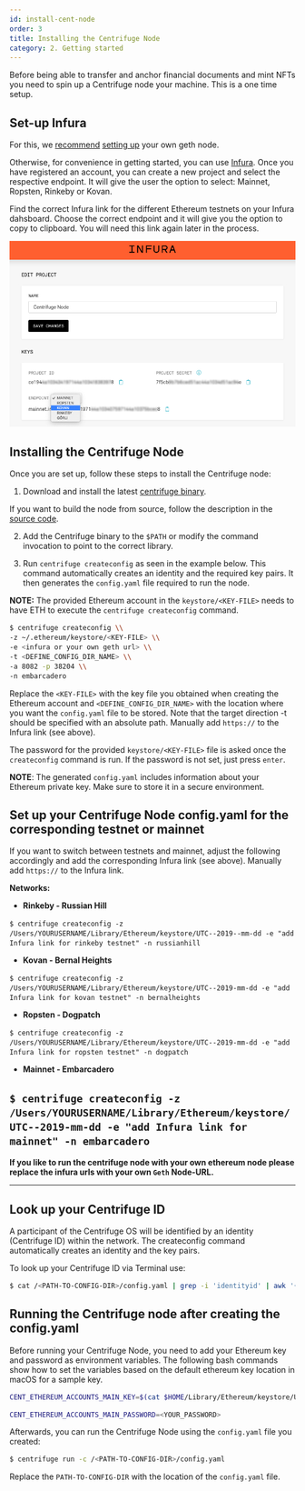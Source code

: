 ```yaml
---
id: install-cent-node
order: 3
title: Installing the Centrifuge Node
category: 2. Getting started
---
```


Before being able to transfer and anchor financial documents and mint NFTs you need to spin up a Centrifuge node your machine. This is a one time setup. 

## Set-up Infura

For this, we [recommend](/cent-node/getting-started/tools) [setting up](/cent-node/getting-started/geth-account) your own geth node.

Otherwise, for convenience in getting started, you can use [Infura](https://infura.io). Once you have registered an account, you can create a new project and select the respective endpoint. It will give the user the option to select: Mainnet, Ropsten, Rinkeby or Kovan. 

Find the correct Infura link for the different Ethereum testnets on your Infura dahsboard. Choose the correct endpoint and it will give you the option to copy to clipboard. You will need this link again later in the process.

![](../../../src/images/cent-node/infura.jpg)

## Installing the Centrifuge Node
Once you are set up, follow these steps to install the Centrifuge node:

1. Download and install the latest [centrifuge binary](https://github.com/centrifuge/go-centrifuge/releases). <!-- update link-->

If you want to build the node from source, follow the description in the [source code](https://github.com/centrifuge/go-centrifuge/blob/develop/README.md).

2. Add the Centrifuge binary to the `$PATH` or modify the command invocation to point to the correct library.

3. Run `centrifuge createconfig` as seen in the example below. This command automatically creates an identity and the required key pairs. It then generates the `config.yaml` file required to run the node.

**NOTE:** The provided Ethereum account in the `keystore/<KEY-FILE>` needs to have ETH to execute the `centrifuge createconfig` command. 

```bash
$ centrifuge createconfig \\
-z ~/.ethereum/keystore/<KEY-FILE> \\
-e <infura or your own geth url> \\
-t <DEFINE_CONFIG_DIR_NAME> \\
-a 8082 -p 38204 \\
-n embarcadero
```

Replace the `<KEY-FILE>` with the key file you obtained when creating the Ethereum account and `<DEFINE_CONFIG_DIR_NAME>` with the location where you want the `config.yaml`  file to be stored. Note that the target direction -t should be specified with an absolute path. Manually add `https://` to the Infura link (see above).

The password for the provided `keystore/<KEY-FILE>` file is asked once the `createconfig` command is run. If the password is not set, just press `enter`.
      
**NOTE**: The generated `config.yaml` includes information about your Ethereum private key. Make sure to store it in a secure environment.

## Set up your Centrifuge Node config.yaml for the corresponding testnet or mainnet

If you want to switch between testnets and mainnet, adjust the following accordingly and add the corresponding Infura link (see above).  Manually add `https://` to the Infura link.

**Networks:** 

* **Rinkeby - Russian Hill**

`
$ centrifuge createconfig -z /Users/YOURUSERNAME/Library/Ethereum/keystore/UTC--2019--mm-dd -e "add Infura link for rinkeby testnet" -n russianhill
`

* **Kovan - Bernal Heights**

`
$ centrifuge createconfig -z /Users/YOURUSERNAME/Library/Ethereum/keystore/UTC--2019-mm-dd -e "add Infura link for kovan testnet" -n bernalheights
`

* **Ropsten - Dogpatch**

`
$ centrifuge createconfig -z /Users/YOURUSERNAME/Library/Ethereum/keystore/UTC--2019-mm-dd -e "add Infura link for ropsten testnet" -n dogpatch
`

* **Mainnet - Embarcadero**

`
$ centrifuge createconfig -z /Users/YOURUSERNAME/Library/Ethereum/keystore/UTC--2019-mm-dd -e "add Infura link for mainnet" -n embarcadero
`
------ 
**If you like to run the centrifuge node with your own ethereum node please replace the infura urls with your own `Geth` Node-URL.**

------

## Look up your Centrifuge ID 

A participant of the Centrifuge OS will be identified by an identity (Centrifuge ID) within the network. The createconfig command automatically creates an identity and the key pairs. 

To look up your Centrifuge ID via Terminal use:

```bash
$ cat /<PATH-TO-CONFIG-DIR>/config.yaml | grep -i 'identityid' | awk '{print $2}'
````

## Running the Centrifuge node after creating the config.yaml

Before running your Centrifuge Node, you need to add your Ethereum key and password as environment variables. The following bash commands show how to set the variables based on the default ethereum key location in macOS for a sample key.

<!-- `CENT_ETHEREUM_ACCOUNTS_MAIN_KEY=$HOME/Library/Ethereum/keystore/UTC--2019-0UTC--2019-mm-dd` -->

```bash
CENT_ETHEREUM_ACCOUNTS_MAIN_KEY=$(cat $HOME/Library/Ethereum/keystore/UTC--2019-04-15T14-43-41.293727000Z--75aecbd0aa7f34207132d686d2a9e470fba2e6e4)
````

```bash
CENT_ETHEREUM_ACCOUNTS_MAIN_PASSWORD=<YOUR_PASSWORD>
```

Afterwards, you can run the Centrifuge Node using the `config.yaml` file you created:

```bash
$ centrifuge run -c /<PATH-TO-CONFIG-DIR>/config.yaml
```

Replace the `PATH-TO-CONFIG-DIR` with the location of the `config.yaml` file.
